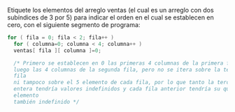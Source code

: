 Etiquete los elementos del arreglo ventas (el cual es un arreglo con dos
subíndices de 3 por 5) para indicar el orden en el cual se establecen en cero,
con el siguiente segmento de programa:

```c
for ( fila = 0; fila < 2; fila++ )
  for ( columna=0; columna < 4; columna++ )
  ventas[ fila ][ columna ]=0;

  /* Primero se establecen en 0 las primeras 4 columnas de la primera fila,
  luego las 4 columnas de la segunda fila, pero no se itera sobre la tercera
  fila
  ni tampoco sobre el 5 elemento de cada fila, por lo que tanto la tercera fila
  entera tendría valores indefinidos y cada fila anterior tendría su quinto
  elemento
  también indefinido */
  ```
